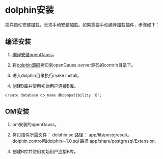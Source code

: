 # dolphin安装

插件自动安装加载，无须手动安装加载。如果需要手动编译加载插件，步骤如下：
    
## 编译安装

1. [编译安装openGauss](https://gitee.com/opengauss/openGauss-server#%E7%BC%96%E8%AF%91)。

2. 将[dolphin源码](https://gitee.com/opengauss/Plugin/tree/master/contrib/dolphin)拷贝到openGauss-server源码的contrib目录下。

3. 进入dolphin目录执行make install。

4. 创建B库并使用初始用户连接B库。

```
create database db_name dbcompatibility 'B';
```


## OM安装

1. om安装的openGauss。

2. 拷贝插件所需文件：
        dolphin.so 路径： app/lib/postgresql/。
        dolphin.control和dolphin--1.0.sql 路径 app/share/postgresql/Extension。

3. 创建B库并使用初始用户连接B库。